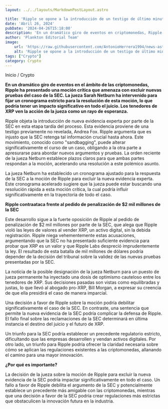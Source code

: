 ```yaml
---
layout: ../../layouts/MarkdownPostLayout.astro

title: 'Ripple se opone a la introducción de un testigo de último minuto por parte de la SEC mientras la jueza fija un cronograma estricto'
date: 'Abril 26, 2024'
pubDate: '2024-04-26T15:18:00'
description: 'En un dramático giro de eventos en criptomonedas, Ripple ha presentado una moción crítica que amenaza con excluir nuevas pruebas del caso de la SEC.'
author: 'Plankton Editorial Team'
image:
    url: 'https://raw.githubusercontent.com/AntonioHerrera1994/news-astro/master/src/assets/crypto/crypto103.webp'
    alt: 'Ripple se opone a la introducción de un testigo de último minuto por parte de la SEC mientras la jueza fija un cronograma estricto'
tags: ["Crypto"]
category: Crypto
---
```


<span><a href="/" style="text-decoration:none;color:#0F1416">Inicio</a> / <a href="/crypto" style="text-decoration:none;color:#0F1416">Crypto</a></span>


<p style="font-weight: bold;">En un dramático giro de eventos en el ámbito de las criptomonedas, Ripple ha presentado una moción crítica que amenaza con excluir nuevas pruebas del caso de la SEC. La jueza Sarah Netburn ha intervenido para fijar un cronograma estricto para la resolución de esta moción, lo que podría tener un impacto significativo en todo el juicio. Los tenedores de XRP ven la acción de la jueza como un rayo de esperanza.</p>

Ripple objeta la introducción de nueva evidencia experta por parte de la SEC en esta etapa tardía del proceso. Esta evidencia proviene de una testigo previamente no revelada, Andrea Fox. Ripple argumenta que es injusto que la SEC retenga tal información crucial hasta ahora. Este movimiento, conocido como "sandbagging", puede alterar significativamente el curso de un caso, obligando a la otra parte a apresurarse para abordar nuevos argumentos y pruebas. La orden reciente de la jueza Netburn establece plazos claros para que ambas partes respondan a la moción, acelerando una resolución a este polémico asunto.

La jueza Netburn ha establecido un cronograma ajustado para la respuesta de la SEC a la moción de Ripple para excluir la nueva evidencia experta. Este cronograma acelerado sugiere que la jueza puede estar buscando una resolución rápida a esta moción crítica, la cual podría influir significativamente en la trayectoria de todo el caso.

**Ripple contraataca frente al pedido de penalización de $2 mil millones de la SEC**

Este desarrollo sigue a la fuerte oposición de Ripple al pedido de penalización de $2 mil millones por parte de la SEC, que alega que Ripple violó las leyes de valores al vender XRP, un activo digital, sin la debida registración. Ripple niega vehementemente estas acusaciones, argumentando que la SEC no ha presentado suficiente evidencia para probar que XRP es un valor y que Ripple Labs despreció imprudentemente la ley. El resultado de esta batalla de mil millones de dólares podría depender de la decisión del tribunal sobre la validez de las nuevas pruebas presentadas por la SEC.

La noticia de la posible designación de la jueza Netburn para un puesto de jueza permanente ha inyectado una dosis de optimismo cauteloso entre los tenedores de XRP. Sus decisiones pasadas son vistas como equilibradas y justas, lo que llevó al abogado pro-XRP, Bill Morgan, a expresar su creencia de que ella presidirá el caso de manera imparcial.

Una decisión a favor de Ripple sobre la moción podría debilitar significativamente el caso de la SEC. En contraste, una sentencia que permite la nueva evidencia de la SEC podría complicar la defensa de Ripple. El fallo final sobre las reclamaciones de la SEC determinará en última instancia el destino del juicio y el futuro de XRP.

Un triunfo para la SEC podría establecer un precedente regulatorio estricto, dificultando que las empresas desarrollen y vendan activos digitales. Por otro lado, un triunfo para Ripple podría ofrecer la claridad necesaria sobre cómo se aplican las regulaciones existentes a las criptomonedas, allanando el camino para una mayor innovación.

**¿Por qué es importante?**

La decisión de la jueza sobre la moción de Ripple para excluir la nueva evidencia de la SEC podría impactar significativamente en todo el caso. Un fallo a favor de Ripple debilita el argumento de la SEC y potencialmente establece un precedente más amigable con las criptomonedas, mientras que una decisión a favor de la SEC podría crear regulaciones más estrictas que obstaculicen la innovación futura en la industria.
